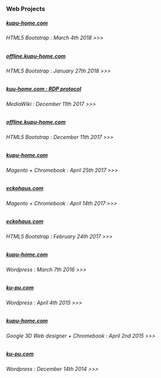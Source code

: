 ### Web Projects


##### [kupu-home.com](https://web.archive.org/web/20180331002238/https://offline.kupu-home.com/)
###### HTML5 Bootstrap : March 4th 2018 >>>

##### [offline.kupu-home.com](https://web.archive.org/web/20180127172244/https://offline.kupu-home.com)
###### HTML5 Bootstrap : January 27th 2018 >>>

##### [kuu-home.com : RDP protocol](https://web.archive.org/web/20171211230337/https://www.kupu-home.com/mediawiki/index.php/Main_Page)
###### MediaWiki : December 11th 2017 >>>

##### [offline.kupu-home.com](https://web.archive.org/web/20171211230255/https://offline.kupu-home.com)
###### HTML5 Bootstrap : December 11th 2017 >>>

##### [kupu-home.com](https://web.archive.org/web/20170425111921/https://kupu-home.com/)
###### Magento + Chromebook : April 25th 2017 >>>

##### [eckohaus.com](https://web.archive.org/web/20170421014949/http://eckohaus.com/)
###### Magento + Chromebook : April 14th 2017 >>>

##### [eckohaus.com](https://web.archive.org/web/20170224135318/http://eckohaus.com/)
###### HTML5 Bootstrap : February 24th 2017 >>>

##### [kupu-home.com](https://web.archive.org/web/20160307145300/https://kupu-home.com/)
###### Wordpress : March 7th 2016 >>>

##### [ku-pu.com](https://web.archive.org/web/20150404054546/http://ku-pu.com/)
###### Wordpress : April 4th 2015 >>>

##### [kupu-home.com](https://web.archive.org/web/20150402105807/https://kupu-home.com)
###### Google 3D Web designer + Chromebook : April 2nd 2015 >>>

##### [ku-pu.com](https://web.archive.org/web/20141217123206/http://ku-pu.com/)
###### Wordpress : December 14th 2014 >>>
